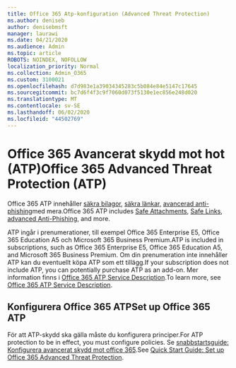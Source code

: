 ```yaml
---
title: Office 365 Atp-konfiguration (Advanced Threat Protection)
ms.author: deniseb
author: denisebmsft
manager: laurawi
ms.date: 04/21/2020
ms.audience: Admin
ms.topic: article
ROBOTS: NOINDEX, NOFOLLOW
localization_priority: Normal
ms.collection: Admin_O365
ms.custom: 3100021
ms.openlocfilehash: d7d983e1a39034345283c5b084e84e5147c17645
ms.sourcegitcommit: bc7d6f4f3c9f7060d073f5130e1ec856e248d020
ms.translationtype: MT
ms.contentlocale: sv-SE
ms.lasthandoff: 06/02/2020
ms.locfileid: "44502769"
---
```

# <a name="office-365-advanced-threat-protection-atp"></a><span data-ttu-id="62df5-102">Office 365 Avancerat skydd mot hot (ATP)</span><span class="sxs-lookup"><span data-stu-id="62df5-102">Office 365 Advanced Threat Protection (ATP)</span></span>

<span data-ttu-id="62df5-103">Office 365 ATP innehåller [säkra bilagor,](https://docs.microsoft.com/microsoft-365/security/office-365-security/atp-safe-attachments) [säkra länkar,](https://docs.microsoft.com/microsoft-365/security/office-365-security/atp-safe-links) [avancerad anti-phishing](https://docs.microsoft.com/microsoft-365/security/office-365-security/atp-anti-phishing)med mera.</span><span class="sxs-lookup"><span data-stu-id="62df5-103">Office 365 ATP includes [Safe Attachments](https://docs.microsoft.com/microsoft-365/security/office-365-security/atp-safe-attachments), [Safe Links](https://docs.microsoft.com/microsoft-365/security/office-365-security/atp-safe-links), [advanced Anti-Phishing](https://docs.microsoft.com/microsoft-365/security/office-365-security/atp-anti-phishing), and more.</span></span> 

<span data-ttu-id="62df5-104">ATP ingår i prenumerationer, till exempel Office 365 Enterprise E5, Office 365 Education A5 och Microsoft 365 Business Premium.</span><span class="sxs-lookup"><span data-stu-id="62df5-104">ATP is included in subscriptions, such as Office 365 Enterprise E5, Office 365 Education A5, and Microsoft 365 Business Premium.</span></span> <span data-ttu-id="62df5-105">Om din prenumeration inte innehåller ATP kan du eventuellt köpa ATP som ett tillägg.</span><span class="sxs-lookup"><span data-stu-id="62df5-105">If your subscription does not include ATP, you can potentially purchase ATP as an add-on.</span></span> <span data-ttu-id="62df5-106">Mer information finns i [Office 365 ATP Service Description](https://docs.microsoft.com/office365/servicedescriptions/office-365-advanced-threat-protection-service-description).</span><span class="sxs-lookup"><span data-stu-id="62df5-106">To learn more, see [Office 365 ATP Service Description](https://docs.microsoft.com/office365/servicedescriptions/office-365-advanced-threat-protection-service-description).</span></span>

## <a name="set-up-office-365-atp"></a><span data-ttu-id="62df5-107">Konfigurera Office 365 ATP</span><span class="sxs-lookup"><span data-stu-id="62df5-107">Set up Office 365 ATP</span></span>

<span data-ttu-id="62df5-108">För att ATP-skydd ska gälla måste du konfigurera principer.</span><span class="sxs-lookup"><span data-stu-id="62df5-108">For ATP protection to be in effect, you must configure policies.</span></span> <span data-ttu-id="62df5-109">Se [snabbstartsguide: Konfigurera avancerat skydd mot office 365](https://docs.microsoft.com/office365/securitycompliance/checklist-atp-setup).</span><span class="sxs-lookup"><span data-stu-id="62df5-109">See [Quick Start Guide: Set up Office 365 Advanced Threat Protection](https://docs.microsoft.com/office365/securitycompliance/checklist-atp-setup).</span></span>

